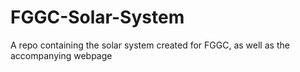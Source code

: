 # FGGC-Solar-System
A repo containing the solar system created for FGGC, as well as the accompanying webpage
